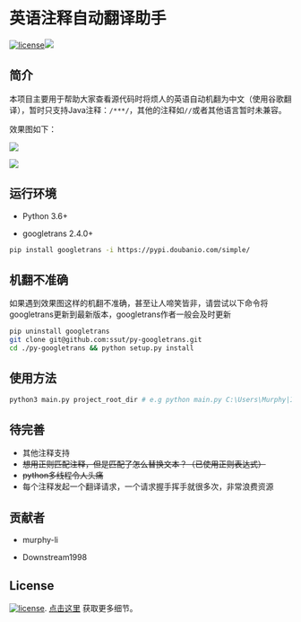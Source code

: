 # 英语注释自动翻译助手

[![license](https://img.shields.io/badge/license-Apache%20License%202.0-brightgreen.svg?style=flat)](https://github.com/murphy-li/Clipboard2Voice/blob/master/LICENSE)<a href="https://996.icu"><img src="https://img.shields.io/badge/link-996.icu-red.svg"></a>

## 简介

本项目主要用于帮助大家查看源代码时将烦人的英语自动机翻为中文（使用谷歌翻译），暂时只支持Java注释：```/***/```，其他的注释如```//```或者其他语言暂时未兼容。

效果图如下：

![](img/before.png)

![](img/after.png)

## 运行环境

- Python 3.6+

- googletrans 2.4.0+

```bash
pip install googletrans -i https://pypi.doubanio.com/simple/
```

## 机翻不准确

如果遇到效果图这样的机翻不准确，甚至让人啼笑皆非，请尝试以下命令将googletrans更新到最新版本，googletrans作者一般会及时更新

``````bash
pip uninstall googletrans
git clone git@github.com:ssut/py-googletrans.git
cd ./py-googletrans && python setup.py install 
``````

## 使用方法

```bash
python3 main.py project_root_dir # e.g python main.py C:\Users\Murphy|IdeaProjects\
```

## 待完善
- 其他注释支持
- ~~想用正则匹配注释，但是匹配了怎么替换文本？（已使用正则表达式）~~
- ~~python多线程令人头痛~~
- 每个注释发起一个翻译请求，一个请求握手挥手就很多次，非常浪费资源


## 贡献者

- murphy-li

- Downstream1998

## License

[![license](https://img.shields.io/badge/license-Apache%20License%202.0-brightgreen.svg?style=flat)](https://github.com/murphy-li/Clipboard2Voice/blob/master/LICENSE). [点击这里](LICENSE) 获取更多细节。